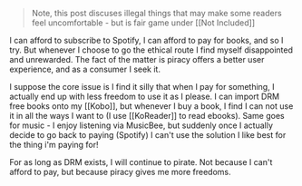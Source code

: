> Note, this post discuses illegal things that may make some readers feel uncomfortable - but is fair game under [[Not Included]]

I can afford to subscribe to Spotify, I can afford to pay for books, and so I try. But whenever I choose to go the ethical route I find myself disappointed and unrewarded. The fact of the matter is piracy offers a better user experience, and as a consumer I seek it. 

I suppose the core issue is I find it silly that when I pay for something, I actually end up with less freedom to use it as I please. I can import DRM free books onto my [[Kobo]], but whenever I buy a book, I find I can not use it in all the ways I want to (I use [[KoReader]] to read ebooks). Same goes for music - I enjoy listening via MusicBee, but suddenly once I actually decide to go back to paying (Spotify) I can't use the solution I like best for the thing i'm paying for!

For as long as DRM exists, I will continue to pirate. Not because I can't afford to pay, but because piracy gives me more freedoms.